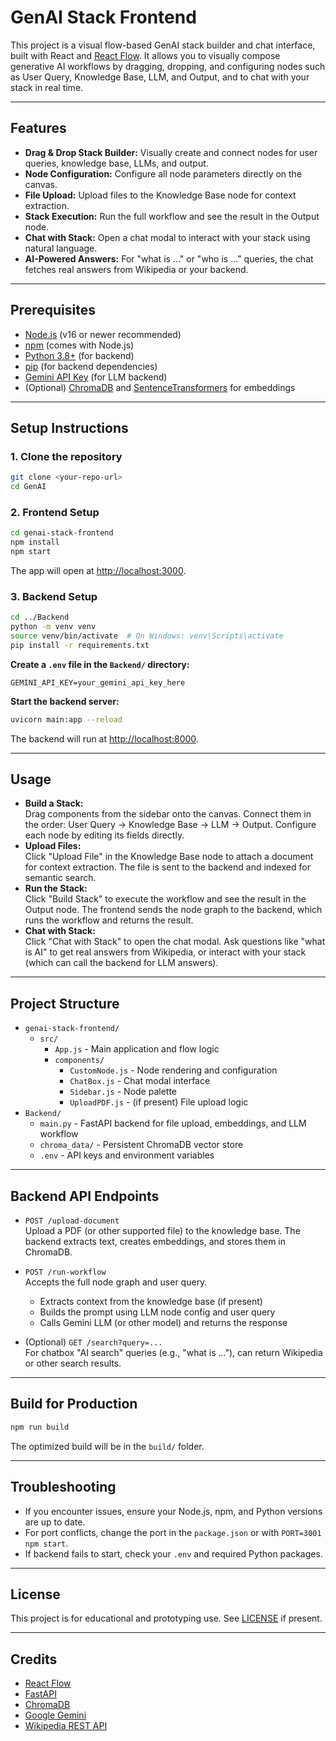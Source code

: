 # GenAI Stack Frontend

This project is a visual flow-based GenAI stack builder and chat interface, built with React and [React Flow](https://reactflow.dev/). It allows you to visually compose generative AI workflows by dragging, dropping, and configuring nodes such as User Query, Knowledge Base, LLM, and Output, and to chat with your stack in real time.

---

## Features

- **Drag & Drop Stack Builder:** Visually create and connect nodes for user queries, knowledge base, LLMs, and output.
- **Node Configuration:** Configure all node parameters directly on the canvas.
- **File Upload:** Upload files to the Knowledge Base node for context extraction.
- **Stack Execution:** Run the full workflow and see the result in the Output node.
- **Chat with Stack:** Open a chat modal to interact with your stack using natural language.
- **AI-Powered Answers:** For "what is ..." or "who is ..." queries, the chat fetches real answers from Wikipedia or your backend.

---

## Prerequisites

- [Node.js](https://nodejs.org/) (v16 or newer recommended)
- [npm](https://www.npmjs.com/) (comes with Node.js)
- [Python 3.8+](https://www.python.org/) (for backend)
- [pip](https://pip.pypa.io/en/stable/) (for backend dependencies)
- [Gemini API Key](https://ai.google.dev/) (for LLM backend)
- (Optional) [ChromaDB](https://docs.trychroma.com/) and [SentenceTransformers](https://www.sbert.net/) for embeddings

---

## Setup Instructions

### 1. Clone the repository

```sh
git clone <your-repo-url>
cd GenAI
```

### 2. Frontend Setup

```sh
cd genai-stack-frontend
npm install
npm start
```

The app will open at [http://localhost:3000](http://localhost:3000).

### 3. Backend Setup

```sh
cd ../Backend
python -m venv venv
source venv/bin/activate  # On Windows: venv\Scripts\activate
pip install -r requirements.txt
```

**Create a `.env` file in the `Backend/` directory:**
```
GEMINI_API_KEY=your_gemini_api_key_here
```

**Start the backend server:**
```sh
uvicorn main:app --reload
```
The backend will run at [http://localhost:8000](http://localhost:8000).

---

## Usage

- **Build a Stack:**  
  Drag components from the sidebar onto the canvas. Connect them in the order: User Query → Knowledge Base → LLM → Output. Configure each node by editing its fields directly.
- **Upload Files:**  
  Click "Upload File" in the Knowledge Base node to attach a document for context extraction. The file is sent to the backend and indexed for semantic search.
- **Run the Stack:**  
  Click "Build Stack" to execute the workflow and see the result in the Output node. The frontend sends the node graph to the backend, which runs the workflow and returns the result.
- **Chat with Stack:**  
  Click "Chat with Stack" to open the chat modal. Ask questions like "what is AI" to get real answers from Wikipedia, or interact with your stack (which can call the backend for LLM answers).

---

## Project Structure

- `genai-stack-frontend/`
  - `src/`
    - `App.js` - Main application and flow logic
    - `components/`
      - `CustomNode.js` - Node rendering and configuration
      - `ChatBox.js` - Chat modal interface
      - `Sidebar.js` - Node palette
      - `UploadPDF.js` - (if present) File upload logic
- `Backend/`
  - `main.py` - FastAPI backend for file upload, embeddings, and LLM workflow
  - `chroma_data/` - Persistent ChromaDB vector store
  - `.env` - API keys and environment variables

---

## Backend API Endpoints

- `POST /upload-document`  
  Upload a PDF (or other supported file) to the knowledge base. The backend extracts text, creates embeddings, and stores them in ChromaDB.

- `POST /run-workflow`  
  Accepts the full node graph and user query.  
  - Extracts context from the knowledge base (if present)
  - Builds the prompt using LLM node config and user query
  - Calls Gemini LLM (or other model) and returns the response

- (Optional) `GET /search?query=...`  
  For chatbox "AI search" queries (e.g., "what is ..."), can return Wikipedia or other search results.

---

## Build for Production

```sh
npm run build
```

The optimized build will be in the `build/` folder.

---

## Troubleshooting

- If you encounter issues, ensure your Node.js, npm, and Python versions are up to date.
- For port conflicts, change the port in the `package.json` or with `PORT=3001 npm start`.
- If backend fails to start, check your `.env` and required Python packages.

---

## License

This project is for educational and prototyping use. See [LICENSE](LICENSE) if present.

---

## Credits

- [React Flow](https://reactflow.dev/)
- [FastAPI](https://fastapi.tiangolo.com/)
- [ChromaDB](https://docs.trychroma.com/)
- [Google Gemini](https://ai.google.dev/)
- [Wikipedia REST API](https://www.mediawiki.org/wiki/API:REST_API)

